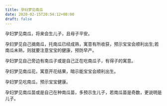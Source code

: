 ```yaml
---
title: 孕妇梦见南瓜
date: 2020-02-15T20:54:12+08:00
draft: false
---
```


孕妇梦见南瓜，将来会生儿子，且母子平安。<br>

孕妇梦见自己摘南瓜，托南瓜已经成熟，寓意有所收获，预示宝宝会顺利出生;若南瓜未熟，则就要注意宝宝的健康，预防早产。<br>

孕妇梦见自己旁边有南瓜子或是自己正在吃南瓜子，有得子的寓意。<br>

孕妇梦见南瓜花，寓意开花结果，暗示能宝宝会顺利出生。<br>

孕妇梦见吃南瓜，预示宝宝健康。<br>

孕妇梦见南瓜苗或是自己在种南瓜苗，多预示生儿子，若南瓜苗是奇数，更说明是儿子。<br>
